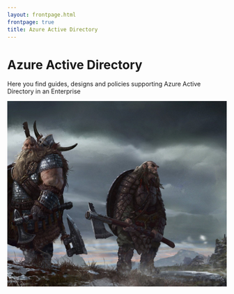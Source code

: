 ```yaml
---
layout: frontpage.html
frontpage: true
title: Azure Active Directory
---
```

# Azure Active Directory
Here you find guides, designs and policies supporting Azure Active Directory in an Enterprise


![](assets/vikings.jpg)